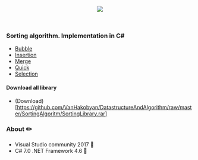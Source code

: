 <p align="center"><img src="https://s3.amazonaws.com/studiomaven-legacy-img/Grasshopper+Data+Tree.png"></p><br>

### Sorting algorithm. Implementation in C#

* [Bubble](https://github.com/VanHakobyan/DatastructureAndAlgorithm/blob/master/SortingAlgoritm/SortingLibrary/Bubble.cs)
* [Insertion](https://github.com/VanHakobyan/DatastructureAndAlgorithm/blob/master/SortingAlgoritm/SortingLibrary/Insertion.cs)
* [Merge](https://github.com/VanHakobyan/DatastructureAndAlgorithm/blob/master/SortingAlgoritm/SortingLibrary/Merge.cs)
* [Quick](https://github.com/VanHakobyan/DatastructureAndAlgorithm/blob/master/SortingAlgoritm/SortingLibrary/Quick.cs)
* [Selection](https://github.com/VanHakobyan/DatastructureAndAlgorithm/blob/master/SortingAlgoritm/SortingLibrary/Selection.cs)

#### Download all library

* (Download)[https://github.com/VanHakobyan/DatastructureAndAlgorithm/raw/master/SortingAlgoritm/SortingLibrary.rar]

### About :pencil2:

* Visual Studio community 2017 :closed_book:
* C# 7.0 .NET Framework 4.6 :notebook_with_decorative_cover:
